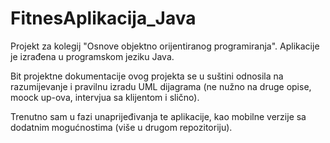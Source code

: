 # FitnesAplikacija_Java
Projekt za kolegij "Osnove objektno orijentiranog programiranja".
Aplikacije je izrađena u programskom jeziku Java. 

Bit projektne dokumentacije ovog projekta se u suštini odnosila na razumijevanje i pravilnu izradu UML dijagrama (ne nužno na druge opise, moock up-ova, intervjua sa klijentom i slično). 

Trenutno sam u fazi unaprijeđivanja te aplikacije, kao mobilne verzije sa dodatnim mogućnostima (više u drugom repozitoriju).
